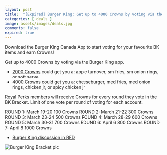 ```yaml
---
layout: post
title:  "[Expired] Burger King: Get up to 4000 Crowns by voting via the Burger King app until Apr 8, 2024"
categories: [ deals ]
image: assets/images/deals.jpg
comments: false
expired: true
---
```


Download the Burger King Canada App to start voting for your favourite BK items and earn Crowns!

Get up to 4000 Crowns by voting via the Burger King app. 
- [2000 Crowns](https://www.burgerking.ca/bkrewards) could get you a: apple turnover, sm fries, sm onion rings, or soft serve
- [4000 Crowns](https://www.burgerking.ca/bkrewards) could get you a: cheeseburger, med fries, med onion rings, chicken jr, or spicy chicken jr

Royal Perks members will receive Crowns for every round they vote in the BK Bracket. Limit of one vote per round of voting for each account.

ROUND 1: March 19-20 100 Crowns
ROUND 2: March 21-22 300 Crowns
ROUND 3: March 23-24 500 Crowns
ROUND 4: March 28-29 600 Crowns
ROUND 5: March 30-31 700 Crowns
ROUND 6: April 6 800 Crowns
ROUND 7: April 8 1000 Crowns

- [Burger King discussion in RFD](https://forums.redflagdeals.com/burger-king-burger-king-get-up-4000-crowns-voting-via-burger-king-app-starts-march-19-2682123/)

![Burger King Bracket pic](https://cdn.sanity.io/images/czqk28jt/prod_bk_ca/7357ff4cb2143df04a9239217e174bbeb6e31380-2000x1000.png?w=812&q=80&fit=max&auto=format)